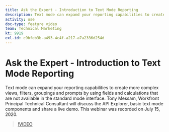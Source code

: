 ```yaml
---
title: Ask the Expert - Introduction to Text Mode Reporting
description: Text mode can expand your reporting capabilities to create more complex views, filters, groupings and prompts. This webinar was recorded on July 15, 2020.
activity: use
doc-type: feature video
team: Technical Marketing
kt: 9919
exl-id: c9bfeb3b-a493-4c4f-a217-a7a2336d254d
---
```

# Ask the Expert - Introduction to Text Mode Reporting

Text mode can expand your reporting capabilities to create more complex views, filters, groupings and prompts by using fields and calculations that are not available in the standard mode interface. Tony Messam, Workfront Principal Technical Consultant will discuss the API Explorer, basic text mode components and share a live demo. This webinar was recorded on July 15, 2020.

>[!VIDEO](https://video.tv.adobe.com/v/341125/?quality=12)
